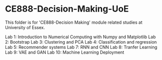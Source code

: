 # CE888-Decision-Making-UoE
This folder is for 'CE888-Decision Making' module related studies at University of Essex.

Lab 1: Introduction to Numerical Computing with Numpy and Matplotlib
Lab 2: Bootstrap
Lab 3: Clustering and PCA
Lab 4: Classification and regression
Lab 5: Recommender systems
Lab 7: RNN and CNN
Lab 8: Tranfer Learning
Lab 9: VAE and GAN
Lab 10: Machine Learning Deployment
